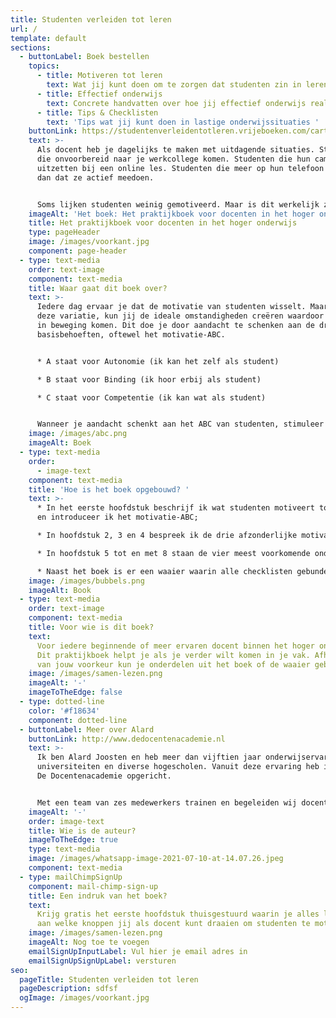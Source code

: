 ```yaml
---
title: Studenten verleiden tot leren
url: /
template: default
sections:
  - buttonLabel: Boek bestellen
    topics:
      - title: Motiveren tot leren
        text: Wat jij kunt doen om te zorgen dat studenten zin in leren krijgen
      - title: Effectief onderwijs
        text: Concrete handvatten over hoe jij effectief onderwijs realiseert
      - title: Tips & Checklisten
        text: 'Tips wat jij kunt doen in lastige onderwijssituaties '
    buttonLink: https://studentenverleidentotleren.vrijeboeken.com/cart?noproductlink=1&reference=9789090346625
    text: >-
      Als docent heb je dagelijks te maken met uitdagende situaties. Studenten
      die onvoorbereid naar je werkcollege komen. Studenten die hun camera
      uitzetten bij een online les. Studenten die meer op hun telefoon zitten
      dan dat ze actief meedoen. 


      Soms lijken studenten weinig gemotiveerd. Maar is dit werkelijk zo?
    imageAlt: 'Het boek: Het praktijkboek voor docenten in het hoger onderwijs'
    title: Het praktijkboek voor docenten in het hoger onderwijs
    type: pageHeader
    image: /images/voorkant.jpg
    component: page-header
  - type: text-media
    order: text-image
    component: text-media
    title: Waar gaat dit boek over?
    text: >-
      Iedere dag ervaar je dat de motivatie van studenten wisselt. Maar ondanks
      deze variatie, kun jij de ideale omstandigheden creëren waardoor studenten
      in beweging komen. Dit doe je door aandacht te schenken aan de drie
      basisbehoeften, oftewel het motivatie-ABC. 


      * A staat voor Autonomie (ik kan het zelf als student)

      * B staat voor Binding (ik hoor erbij als student)

      * C staat voor Competentie (ik kan wat als student)


      Wanneer je aandacht schenkt aan het ABC van studenten, stimuleer je hen tot leren. In dit boek lees je hoe je dit in jouw les- en begeleidingssituaties, fysiek en offline, kunt aanpakken. De adviezen zijn meestal verpakt in handige to-dolijstjes.
    image: /images/abc.png
    imageAlt: Boek
  - type: text-media
    order:
      - image-text
    component: text-media
    title: 'Hoe is het boek opgebouwd? '
    text: >-
      * In het eerste hoofdstuk beschrijf ik wat studenten motiveert tot leren
      en introduceer ik het motivatie-ABC;

      * In hoofdstuk 2, 3 en 4 bespreek ik de drie afzonderlijke motivatiebehoeften: autonomie, binding en competentie. Ieder hoofdstuk bevat een checklist met zes aandachtspunten;

      * In hoofdstuk 5 tot en met 8 staan de vier meest voorkomende onderwijsvormen centraal: het hoorcollege, het werkcollege, groepsbegeleiding en individuele begeleiding. In ieder hoofdstuk bespreek ik hoe je in deze onderwijsbijeenkomsten tegemoet kan komen aan het ABC. Ieder hoofdstuk bevat meerdere checklisten. Daarnaast geef ik je tips hoe je om kunt gaan met lastige situaties tijdens deze onderwijsvormen.

      * Naast het boek is er een waaier waarin alle checklisten gebundeld zijn. In het boek vind je een toelichting op de checklisten.
    image: /images/bubbels.png
    imageAlt: Book
  - type: text-media
    order: text-image
    component: text-media
    title: Voor wie is dit boek?
    text:
      Voor iedere beginnende of meer ervaren docent binnen het hoger onderwijs.
      Dit praktijkboek helpt je als je verder wilt komen in je vak. Afhankelijk
      van jouw voorkeur kun je onderdelen uit het boek of de waaier gebruiken.
    image: /images/samen-lezen.png
    imageAlt: '-'
    imageToTheEdge: false
  - type: dotted-line
    color: '#f18634'
    component: dotted-line
  - buttonLabel: Meer over Alard
    buttonLink: http://www.dedocentenacademie.nl
    text: >-
      Ik ben Alard Joosten en heb meer dan vijftien jaar onderwijservaring op
      universiteiten en diverse hogescholen. Vanuit deze ervaring heb ik in 2016
      De Docentenacademie opgericht. 


      Met een team van zes medewerkers trainen en begeleiden wij docenten en docententeams op het gebied van effectief onderwijs. Met ons werk willen wij bijdragen aan een wereld waarin we elkaar verder helpen door optimaal van en met elkaar te leren. En dat vanuit ons motto: leren doe je door plezier, verbinding en actie!
    imageAlt: '-'
    order: image-text
    title: Wie is de auteur?
    imageToTheEdge: true
    type: text-media
    image: /images/whatsapp-image-2021-07-10-at-14.07.26.jpeg
    component: text-media
  - type: mailChimpSignUp
    component: mail-chimp-sign-up
    title: Een indruk van het boek?
    text:
      Krijg gratis het eerste hoofdstuk thuisgestuurd waarin je alles leest over
      aan welke knoppen jij als docent kunt draaien om studenten te motiveren.
    image: /images/samen-lezen.png
    imageAlt: Nog toe te voegen
    emailSignUpInputLabel: Vul hier je email adres in
    emailSignUpSignUpLabel: versturen
seo:
  pageTitle: Studenten verleiden tot leren
  pageDescription: sdfsf
  ogImage: /images/voorkant.jpg
---
```

